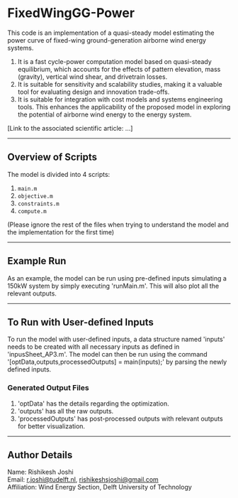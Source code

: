 # FixedWingGG-Power

This code is an implementation of a quasi-steady model estimating the power curve of fixed-wing ground-generation airborne wind energy systems.

1. It is a fast cycle-power computation model based on quasi-steady equilibrium, which accounts for the effects of pattern elevation, mass (gravity), vertical wind shear, and drivetrain losses.
2. It is suitable for sensitivity and scalability studies, making it a valuable tool for evaluating design and innovation trade-offs.
3. It is suitable for integration with cost models and systems engineering tools. This enhances the applicability of the proposed model in exploring the potential of airborne wind energy to the energy system.

[Link to the associated scientific article: ...]

---

## Overview of Scripts

The model is divided into 4 scripts:

1. `main.m`
2. `objective.m`
3. `constraints.m`
4. `compute.m`

(Please ignore the rest of the files when trying to understand the model and the implementation for the first time)

---

## Example Run

As an example, the model can be run using pre-defined inputs simulating a 150kW system by simply executing 'runMain.m'. This will also plot all the relevant outputs.

---

## To Run with User-defined Inputs

To run the model with user-defined inputs, a data structure named 'inputs' needs to be created with all necessary inputs as defined in 'inpusSheet_AP3.m'. 
The model can then be run using the command '[optData,outputs,processedOutputs] = main(inputs);' by parsing the newly defined inputs.

### Generated Output Files

1. 'optData' has the details regarding the optimization.
2. 'outputs' has all the raw outputs.
3. 'processedOutputs' has post-processed outputs with relevant outputs for better visualization.

---

## Author Details

Name: Rishikesh Joshi  
Email: [r.joshi@tudelft.nl](mailto:r.joshi@tudelft.nl), [rishikeshsjoshi@gmail.com](mailto:rishikeshsjoshi@gmail.com)  
Affiliation: Wind Energy Section, Delft University of Technology


